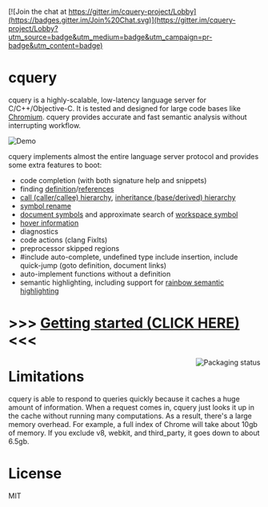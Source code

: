 [![Join the chat at https://gitter.im/cquery-project/Lobby](https://badges.gitter.im/Join%20Chat.svg)](https://gitter.im/cquery-project/Lobby?utm_source=badge&utm_medium=badge&utm_campaign=pr-badge&utm_content=badge)

# cquery

cquery is a highly-scalable, low-latency language server for C/C++/Objective-C. It is tested
and designed for large code bases like
[Chromium](https://chromium.googlesource.com/chromium/src/). cquery provides
accurate and fast semantic analysis without interrupting workflow.

![Demo](https://ptpb.pw/GlSQ.png?raw=true)

cquery implements almost the entire language server protocol and provides
some extra features to boot:

  * code completion (with both signature help and snippets)
  * finding [definition](src/messages/text_document_definition.cc)/[references](src/messages/text_document_references.cc)
  * [call (caller/callee) hierarchy](src/messages/cquery_call_hierarchy.cc), [inheritance (base/derived) hierarchy](src/messages/cquery_inheritance_hierarchy.cc)
  * [symbol rename](src/messages/text_document_rename.cc)
  * [document symbols](src/messages/text_document_document_symbol.cc) and approximate search of [workspace symbol](src/messages/workspace_symbol.cc)
  * [hover information](src/messages/text_document_hover.cc)
  * diagnostics
  * code actions (clang FixIts)
  * preprocessor skipped regions
  * #include auto-complete, undefined type include insertion, include quick-jump
    (goto definition, document links)
  * auto-implement functions without a definition
  * semantic highlighting, including support for [rainbow semantic highlighting](https://medium.com/@evnbr/coding-in-color-3a6db2743a1e)

# >>> [Getting started (CLICK HERE)](https://github.com/cquery-project/cquery/wiki) <<<

<a href="https://repology.org/metapackage/cquery">
  <img src="https://repology.org/badge/vertical-allrepos/cquery.svg" alt="Packaging status" align="right">
</a>

# Limitations

cquery is able to respond to queries quickly because it caches a huge amount of
information. When a request comes in, cquery just looks it up in the cache
without running many computations. As a result, there's a large memory overhead.
For example, a full index of Chrome will take about 10gb of memory. If you
exclude v8, webkit, and third_party, it goes down to about 6.5gb.

# License

MIT
